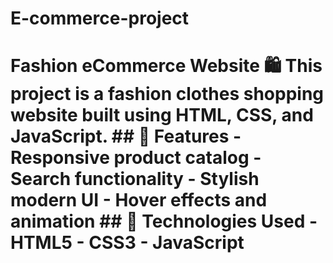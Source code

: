 # E-commerce-project
# Fashion eCommerce Website 🛍️  This project is a fashion clothes shopping website built using HTML, CSS, and JavaScript.  ## 🔧 Features - Responsive product catalog - Search functionality - Stylish modern UI - Hover effects and animation  ## 📁 Technologies Used - HTML5 - CSS3 - JavaScript 
